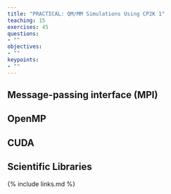 ```yaml
---
title: "PRACTICAL: QM/MM Simulations Using CP2K 1"
teaching: 15
exercises: 45
questions:
- ""
objectives:
- ""
keypoints:
- ""
---
```


## Message-passing interface (MPI)

## OpenMP

## CUDA

## Scientific Libraries

{% include links.md %}

